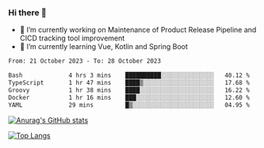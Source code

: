 ### Hi there 👋

- 🔭 I’m currently working on Maintenance of Product Release Pipeline and CICD tracking tool improvement
- 🌱 I’m currently learning Vue, Kotlin and Spring Boot

<!--START_SECTION:waka-->

```txt
From: 21 October 2023 - To: 28 October 2023

Bash             4 hrs 3 mins    ██████████░░░░░░░░░░░░░░░   40.12 %
TypeScript       1 hr 47 mins    ████▒░░░░░░░░░░░░░░░░░░░░   17.68 %
Groovy           1 hr 38 mins    ████░░░░░░░░░░░░░░░░░░░░░   16.22 %
Docker           1 hr 16 mins    ███░░░░░░░░░░░░░░░░░░░░░░   12.60 %
YAML             29 mins         █▒░░░░░░░░░░░░░░░░░░░░░░░   04.95 %
```

<!--END_SECTION:waka-->

[![Anurag's GitHub stats](https://github-readme-stats.vercel.app/api?username=yunhao981&show_icons=true&theme=solarized-dark)](https://github.com/anuraghazra/github-readme-stats)

[![Top Langs](https://github-readme-stats.vercel.app/api/top-langs/?username=yunhao981&theme=solarized-dark&layout=compact)](https://github.com/anuraghazra/github-readme-stats)

<!--
**yunhao981/yunhao981** is a ✨ _special_ ✨ repository because its `README.md` (this file) appears on your GitHub profile.

Here are some ideas to get you started:

- 🔭 I’m currently working on Maintenance of Release Pipeline and CICD tracking tool improvement
- 🌱 I’m currently learning Vue, Kotlin and Spring Boot
- 👯 I’m looking to collaborate on ...
- 🤔 I’m looking for help with ...
- 💬 Ask me about ...
- 📫 How to reach me: ...
- 😄 Pronouns: ...
- ⚡ Fun fact: ...
-->


